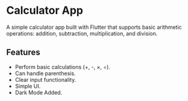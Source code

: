 # Calculator App

A simple calculator app built with Flutter that supports basic arithmetic operations: addition, subtraction, multiplication, and division.

## Features

- Perform basic calculations (+, -, ×, ÷).
- Can handle parenthesis.
- Clear input functionality.
- Simple UI.
- Dark Mode Added.
